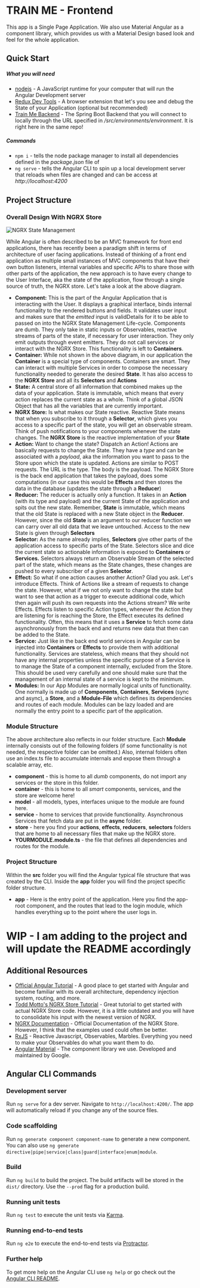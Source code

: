 # TRAIN ME - Frontend

This app is a Single Page Application. We also use Material Angular as a component library, which provides us with a
Material Design based look and feel for the whole application.

## Quick Start

##### What you will need

-   [nodejs](https://www.nodejs.org/download) - A JavaScript runtime for your computer that will run the Angular Development server
-   [Redux Dev Tools](<[https://chrome.google.com/webstore/detail/redux-devtools/lmhkpmbekcpmknklioeibfkpmmfibljd?hl=en](https://chrome.google.com/webstore/detail/redux-devtools/lmhkpmbekcpmknklioeibfkpmmfibljd?hl=en)>) - A browser extension that let's you see and debug the State of your Application (optional but recommended)
-   [Train Me Backend](https://www.github.com/goetzrobin/train-me/train-me-be) - The Spring Boot Backend that you will connect to locally through the URL specified in _/src/environments/environment_. It is right here in the same repo!

##### Commands

-   `npm i` - tells the node package manager to install all dependencies defined in the _package.json_ file of
-   `ng serve` - tells the Angular CLI to spin up a local development server that reloads when files are changed and can be access at _http://localhost:4200_

## Project Structure

### Overall Design With NGRX Store

![NGRX State Management](https://ngrx.io/generated/images/guide/store/state-management-lifecycle.png)

While Angular is often described to be an MVC framework for front end applications, there has recently been a paradigm shift in terms of architecture of user facing applications. Instead of thinking of a front end application as multiple small instances of MVC components that have their own button listeners, internal variables and specific APIs to share those with other parts of the application, the new approach is to have every change to the User Interface, aka the state of the application, flow through a single source of truth, the NGRX store. Let's take a look at the above diagram.

-   **Component:** This is the part of the Angular Application that is interacting with the User. It displays a graphical interface, binds internal functionality to the rendered buttons and fields. It validates user input and makes sure that the _emitted_ input is validDetails for it to be able to passed on into the NGRX State Management Life-cycle. Components are dumb. They only take in static inputs or Observables, reactive streams of parts of the state, if necessary for user interaction. They only emit outputs through event emitters. They do not call services or interact with the NGRX Store. This functionality is left to **Containers**.
-   **Container:** While not shown in the above diagram, in our application the **Container** is a special type of components. Containers are smart. They can interact with multiple Services in order to compose the necessary functionality needed to generate the desired **State**. It has also access to the **NGRX Store** and all its **Selectors** and **Actions**
-   **State:** A central store of all information that combined makes up the data of your application. State is immutable, which means that every action replaces the current state as a whole. Think of a global JSON Object that has all the variables that are currently important.
-   **NGRX Store:** Is what makes our State reactive. Reactive State means that when you subscribe to it through a **Selector**, which gives you access to a specific part of the state, you will get an observable stream. Think of push notifications to your components whenever the state changes. The **NGRX Store** is the reactive implementation of your **State**
-   **Action:** Want to change the state? Dispatch an Action! Actions are basically requests to change the State. They have a _type_ and can be associated with a _payload_, aka the information you want to pass to the Store upon which the state is updated. Actions are similar to POST requests. The URL is the type. The body is the payload. The NGRX Store is the back end application that takes the payload, does some computations (in our case this would be **Effects** and then stores the data in the database (updates the state through a **Reducer**)
-   **Reducer:** The reducer is actually only a function. It takes in an **Action** (with its type and payload) and the current State of the application and spits out the new state. Remember, **State** is immutable, which means that the old State is replaced with a new State object in the **Reducer**. However, since the old **State** is an argument to our reducer function we can carry over all old data that we leave untouched. Access to the new State is given through **Selectors**
-   **Selector:** As the name already implies, **Selectors** give other parts of the application access to specific parts of the State. Selectors slice and dice the current state so actionable information is exposed to **Containers** or **Services.** Selectors always return an Observable Stream of the selected part of the state, which means as the State changes, these changes are pushed to every subscriber of a given **Selector**.
-   **Effect:** So what if one action causes another Action? Glad you ask. Let's introduce Effects. Think of Actions like a stream of requests to change the state. However, what if we not only want to change the state but want to see that action as a trigger to execute additional code, which then again will push its own requests into the Actions stream? We write Effects. Effects listen to specific Action types, whenever the Action they are listening for is reaching the Store, the Effect executes its defined functionality. Often, this means that it uses a **Service** to fetch some data asynchronously from the back end and returns new data that then can be added to the State.
-   **Service:** Just like in the back end world services in Angular can be injected into **Containers** or **Effects** to provide them with additional functionality. Services are stateless, which means that they should not have any internal properties unless the specific purpose of a Service is to manage the State of a component internally, excluded from the Store. This should be used very carefully and one should make sure that the management of an internal state of a service is kept to the minimum.
-   **Modules:** In our App Modules are normally logical units of functionality. One normally is made up of **Components**, **Containers**, **Services** (sync and async), a **Store**, and a **Module-File** which defines its dependencies and routes of each module. Modules can be lazy loaded and are normally the entry point to a specific part of the application.

### Module Structure

The above architecture also reflects in our folder structure. Each **Module** internally consists out of the following folders (if some functionality is not needed, the respective folder can be omitted.) Also, internal folders often use an index.ts file to accumulate internals and expose them through a scalable array, etc.

-   **component** - this is home to all _dumb_ components, do not import any services or the store in this folder.
-   **container** - this is home to all _smart_ components, services, and the store are welcome here!
-   **model** - all models, types, interfaces unique to the module are found here.
-   **service** - home to services that provide functionality. Asynchronous Services that fetch data are put in the **async** folder.
-   **store** - here you find your **actions**, **effects**, **reducers**, **selectors** folders that are home to all necessary files that make up the NGRX store.
-   **YOURMODULE.module.ts** - the file that defines all dependencies and routes for the module.

### Project Structure

Within the **src** folder you will find the Angular typical file structure that was created by the CLI. Inside the **app** folder you will find the project specific folder structure.

-   **app** - Here is the entry point of the application. Here you find the app-root component, and the routes that lead to the login module, which handles everything up to the point where the user logs in.

# WIP - I am adding to the project and will update the README accordingly

## Additional Resources

-   [Official Angular Tutorial](https://angular.io/start) - A good place to get started with Angular and become familiar with its overall architecture, dependency injection system, routing, and more.
-   [Todd Motto's NGRX Store Tutorial](https://www.youtube.com/watch?v=N_UQx8dPPkc&list=PLW2eQOsUPlWJRfWGOi9gZdc3rE4Fke0Wv) - Great tutorial to get started with actual NGRX Store code. However, it is a little outdated and you will have to consolidate his input with the newest version of NGRX.
-   [NGRX Documentation](https://ngrx.io/docs) - Official Documentation of the NGRX Store. However, I think that the examples used could often be better.
-   [RxJS](https://rxjs-dev.firebaseapp.com/guide/overview) - Reactive Javascript, Observables, Marbles. Everything you need to make your Observables do what you want them to do.
-   [Angular Material](https://material.angular.io/components/categories) - The component library we use. Developed and maintained by Google.

## Angular CLI Commands

### Development server

Run `ng serve` for a dev server. Navigate to `http://localhost:4200/`. The app will automatically reload if you change any of the source files.

### Code scaffolding

Run `ng generate component component-name` to generate a new component. You can also use `ng generate directive|pipe|service|class|guard|interface|enum|module`.

### Build

Run `ng build` to build the project. The build artifacts will be stored in the `dist/` directory. Use the `--prod` flag for a production build.

### Running unit tests

Run `ng test` to execute the unit tests via [Karma](https://karma-runner.github.io).

### Running end-to-end tests

Run `ng e2e` to execute the end-to-end tests via [Protractor](http://www.protractortest.org/).

### Further help

To get more help on the Angular CLI use `ng help` or go check out the [Angular CLI README](https://github.com/angular/angular-cli/blob/master/README.md).
